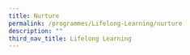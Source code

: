 ```yaml
---
title: Nurture
permalink: /programmes/Lifelong-Learning/nurture
description: ""
third_nav_title: Lifelong Learning
---
```

